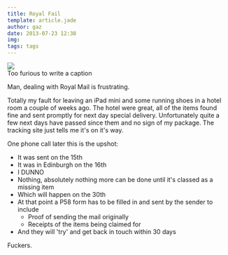 ```yaml
---
title: Royal Fail
template: article.jade
author: gaz
date: 2013-07-23 12:38
img: 
tags: tags
---
```


<div class='middle'>
<img src='/misc/img/royal-fail.jpg'>
<div> Too furious to write a caption </div>
</div>


Man, dealing with Royal Mail is frustrating.

Totally my fault for leaving an iPad mini and some running shoes in a hotel room a couple of weeks ago. The hotel were great, all of the items found fine and sent promptly for next day special delivery. Unfortunately quite a few next days have passed since them and no sign of my package. The tracking site just tells me it's on it's way.

One phone call later this is the upshot:

* It was sent on the 15th
* It was in Edinburgh on the 16th
* I DUNNO
* Nothing, absolutely nothing more can be done until it's classed as a missing item
* Which will happen on the 30th
* At that point a P58 form has to be filled in and sent by the sender to include
  * Proof of sending the mail originally
  * Receipts of the items being claimed for
* And they will 'try' and get back in touch within 30 days

Fuckers.
